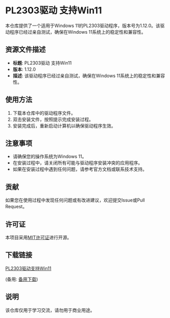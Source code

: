 # PL2303驱动 支持Win11

本仓库提供了一个适用于Windows 11的PL2303驱动程序，版本号为1.12.0。该驱动程序已经过亲自测试，确保在Windows 11系统上的稳定性和兼容性。

## 资源文件描述

- **标题**: PL2303驱动 支持Win11
- **版本**: 1.12.0
- **描述**: 该驱动程序已经过亲自测试，确保在Windows 11系统上的稳定性和兼容性。

## 使用方法

1. 下载本仓库中的驱动程序文件。
2. 双击安装文件，按照提示完成安装过程。
3. 安装完成后，重新启动计算机以确保驱动程序生效。

## 注意事项

- 请确保您的操作系统为Windows 11。
- 在安装过程中，请关闭所有可能与驱动程序安装冲突的应用程序。
- 如果在安装过程中遇到任何问题，请参考官方文档或联系技术支持。

## 贡献

如果您在使用过程中发现任何问题或有改进建议，欢迎提交Issue或Pull Request。

## 许可证

本项目采用[MIT许可证](LICENSE)进行开源。

## 下载链接
[PL2303驱动支持Win11](https://pan.quark.cn/s/5e6f41fd1f46) 

(备用: [备用下载](https://pan.baidu.com/s/1i61zk3BdUZh9W5HspOyhFg?pwd=1234))

## 说明

该仓库仅用于学习交流，请勿用于商业用途。
